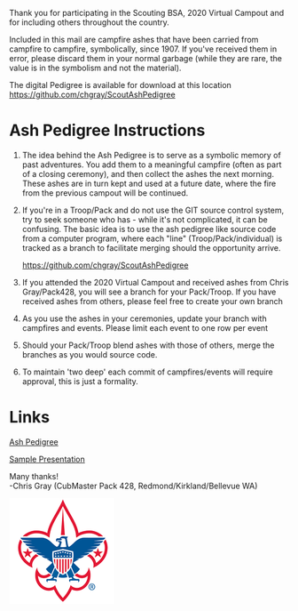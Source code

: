 Thank you for participating in the Scouting BSA, 2020 Virtual Campout and for including others throughout the country.  

Included in this mail are campfire ashes that have been carried from campfire to campfire, symbolically, since 1907.  If you've received them in error, please discard them in your normal garbage (while they are rare, the value is in the symbolism and not the material).

The digital Pedigree is available for download at this location https://github.com/chgray/ScoutAshPedigree

# Ash Pedigree Instructions
1. The idea behind the Ash Pedigree is to serve as a symbolic memory of past adventures.  You add them to a meaningful campfire (often as part of a closing ceremony), and then collect the ashes the next morning.  These ashes are in turn kept and used at a future date, where the fire from the previous campout will be continued.

2. If you're in a Troop/Pack and do not use the GIT source control system, try to seek someone who has - while it's not complicated, it can be confusing.  The basic idea is to use the ash pedigree like source code from a computer program,  where each "line" (Troop/Pack/individual) is tracked as a branch to facilitate merging should the opportunity arrive.  

    https://github.com/chgray/ScoutAshPedigree

3. If you attended the 2020 Virtual Campout and received ashes from Chris Gray/Pack428, you will see a branch for your Pack/Troop.  If you have received ashes from others, please feel free to create your own branch

4. As you use the ashes in your ceremonies, update your branch with campfires and events. Please limit each event to one row per event

5. Should your Pack/Troop blend ashes with those of others, merge the branches as you would source code.

6. To maintain 'two deep' each commit of campfires/events will require approval,  this is just a formality.


# Links
[Ash Pedigree][1]

  [1]: AshPedigree.md

[Sample Presentation][1]

  [1]: AshPresentation.md



Many thanks!  
-Chris Gray (CubMaster Pack 428, Redmond/Kirkland/Bellevue WA)


![](FleurDeLis_small-Logo-BC.png)